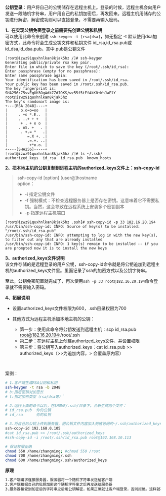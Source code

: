 

**公钥登录**：用户将自己的公钥储存在远程主机上。登录的时候，远程主机会向用户发送一段随机字符串，用户用自己的私钥加密后，再发回来。远程主机用储存的公钥进行解密，解密成功则可以直接登录，不需要再输入密码。

**1、在实现公钥免密登录之前需要先创建公钥和私钥**  
 可以使用此命令来创建 `ssh-keygen -t [rsa|dsa]`​，如无指定 -t 默认使用dsa加密方式，此命令将会生成公钥文件和私钥文件 id_rsa,id_rsa.pub或id_dsa,id_dsa.pub。其中.pub是公钥文件

```
[root@izwz91quxhnlkan8kjak5hz /]# ssh-keygen 
Generating public/private rsa key pair.
Enter file in which to save the key (/root/.ssh/id_rsa): 
Enter passphrase (empty for no passphrase): 
Enter same passphrase again: 
Your identification has been saved in /root/.ssh/id_rsa.
Your public key has been saved in /root/.ssh/id_rsa.pub.
The key fingerprint is:
SHA256:75vvEgUH3OgAdk7ZdIOKS/wz55f5tFfAkK0+WnJaElY root@izwz91quxhnlkan8kjak5hz
The key's randomart image is:
+---[RSA 2048]----+
|      o.o=o=oo   |
|     . +o *.E..  |
|     . ..+ + +   |
|      + . + o o  |
|     . oS. +   . |
|      . +.= *   .|
|         =.X +. .|
|         .=.+. ..|
|          +*o.o. |
+----[SHA256]-----+
[root@izwz91quxhnlkan8kjak5hz /]# ls ~/.ssh/
authorized_keys  id_rsa  id_rsa.pub  known_hosts
```

**2、把本地主机的公钥复制到远程主机的authorized_keys文件上：ssh-copy-id**

> ssh-copy-id [option] [user@]hostname  
> option：
>
> - -i 指定公钥文件
> - -f 强制模式：不检查远程服务器上是否存在密钥。这意味着它不需要私钥。当然，这会导致在远程系统上安装多个密钥副本
> - -p 指定远程主机端口

```
[root@izwz91quxhnlkan8kjak5hz .ssh]# ssh-copy-id -p 33 182.16.20.194
/usr/bin/ssh-copy-id: INFO: Source of key(s) to be installed: "/root/.ssh/id_rsa.pub"
/usr/bin/ssh-copy-id: INFO: attempting to log in with the new key(s), to filter out any that are already installed
/usr/bin/ssh-copy-id: INFO: 1 key(s) remain to be installed -- if you are prompted now it is to install the new keys
```

**3、authorized_keys文件说明**  
 该文件存储的是远程登录的用户公钥，ssh-copy-id命令就是将公钥追加到远程主机的authorized_keys文件里。里面记录了ssh的加密方式以及公钥字符串。

 至此，公钥免密配置就完成了，再次使用`ssh -p 33 root@182.16.20.194`​命令登录就不需要输入密码。

**4、拓展说明**

- 设置authorized_keys文件权限为600，.ssh目录权限为700
- 其他方式为远程主机添加本地主机的公钥：

  - 第一步：使用此命令将公钥发送到远程主机：scp id_rsa.pub [root@182.16.20.194](mailto:root@182.16.20.194):/root/.ssh
  - 第二步：在远程主机上创建authorized_keys文件，并设置权限
  - 第三步：将公钥写入authorized_keys：cat id_rsa.pub >> authorized_keys（>>为追加内容，> 会覆盖原内容）

‍

案例：

```bash
# 1.客户端生成RSA公钥和私钥
ssh-keygen -t rsa -b 2048
# b:指定密钥对加密长
# t:指定加密类型（rsa/dsa等）`

# 2.运行上面的命令以后，在$HOME/.ssh/目录下，会新生成两个文件：
# id_rsa.pub  你的公钥
# id_rsa      你的私钥

# 3.将自己的公钥上传到服务器，把公钥文件内容加入到被访问的~/.ssh/authorized_keys文件中
ssh-copy-id 192.168.0.105
#cat id_rsa.pub >> /root/.ssh/authorized_keys
#ssh-copy-id -i /root/.ssh/id_rsa.pub root@192.168.10.113

# 保证权限正确
chmod 550 /home/zhangming; #chmod 550 /root
chmod 700 /home/zhangming/.ssh 
chmod 600 /home/zhangming/.ssh/authorized_keys
```

**原理**

```bash
1.客户端请求连接服务器，服务器将一个随机字符串发送给客户端
2.客户端根据自己的私钥加密这个随机字符串之后再发送给服务器
3.服务器接受到加密后的字符串之后用公钥解密，如果正确就让客户端登录，否则拒绝。这样就不用使用密码了。

```

‍
